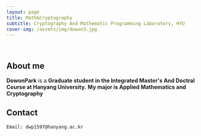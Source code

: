 ```yaml
---
layout: page
title: Math&Cryptography
subtitle: Cryptography And Mathematic Programming Laboratory, HYU
cover-img: /assets/img/dowon3.jpg
---
```


<br/>

## About me

**DowonPark** is a **Graduate student in the Integrated Master's And Doctral Course at Hanyang University.**
**My major is Applied Mathematics and Cryptography**

## Contact

```
Email: dwp1597@hanyang.ac.kr
```
